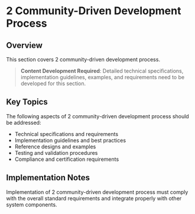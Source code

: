 # 2 Community-Driven Development Process

## Overview

This section covers 2 community-driven development process.

> **Content Development Required**: Detailed technical specifications, implementation guidelines, examples, and requirements need to be developed for this section.

## Key Topics

The following aspects of 2 community-driven development process should be addressed:

- Technical specifications and requirements
- Implementation guidelines and best practices
- Reference designs and examples
- Testing and validation procedures
- Compliance and certification requirements

## Implementation Notes

Implementation of 2 community-driven development process must comply with the overall standard requirements and integrate properly with other system components.

